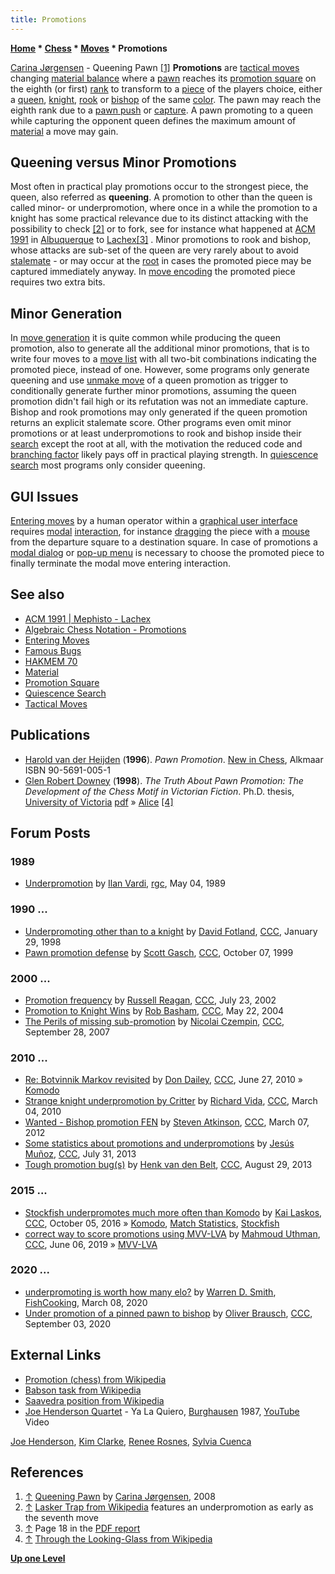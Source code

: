 ```yaml
---
title: Promotions
---
```

**[Home](Home "Home") \* [Chess](Chess "Chess") \* [Moves](Moves "Moves") \* Promotions**



 [](http://www.carinajorgensen.com/Chess/pawnqueen.php) [Carina Jørgensen](Category:Carina_J%C3%B8rgensen "Category:Carina Jørgensen") - Queening Pawn <a id="cite-note-1" href="#cite-ref-1">[1]</a> 
**Promotions** are [tactical moves](Tactical_Moves "Tactical Moves") changing [material balance](Material#Balance "Material") where a [pawn](Pawn "Pawn") reaches its [promotion square](Promotion_Square "Promotion Square") on the eighth (or first) [rank](Ranks "Ranks") to transform to a [piece](Pieces "Pieces") of the players choice, either a [queen](Queen "Queen"), [knight](Knight "Knight"), [rook](Rook "Rook") or [bishop](Bishop "Bishop") of the same [color](Color "Color"). The pawn may reach the eighth rank due to a [pawn push](Pawn_Push "Pawn Push") or [capture](Captures "Captures"). A pawn promoting to a queen while capturing the opponent queen defines the maximum amount of [material](Material "Material") a move may gain. 



## Queening versus Minor Promotions


Most often in practical play promotions occur to the strongest piece, the queen, also referred as **queening**. A promotion to other than the queen is called minor- or underpromotion, where once in a while the promotion to a knight has some practical relevance due to its distinct attacking with the possibility to check <a id="cite-note-2" href="#cite-ref-2">[2]</a> or to fork, see for instance what happened at [ACM 1991](ACM_1991#KnightPromotion "ACM 1991") in [Albuquerque](https://en.wikipedia.org/wiki/Albuquerque%2C_New_Mexico) to [Lachex](Lachex "Lachex")<a id="cite-note-3" href="#cite-ref-3">[3]</a> . Minor promotions to rook and bishop, whose attacks are sub-set of the queen are very rarely about to avoid [stalemate](Stalemate "Stalemate") - or may occur at the [root](Root "Root") in cases the promoted piece may be captured immediately anyway. In [move encoding](Encoding_Moves "Encoding Moves") the promoted piece requires two extra bits.



## Minor Generation


In [move generation](Move_Generation "Move Generation") it is quite common while producing the queen promotion, also to generate all the additional minor promotions, that is to write four moves to a [move list](Move_List "Move List") with all two-bit combinations indicating the promoted piece, instead of one. However, some programs only generate queening and use [unmake move](Unmake_Move "Unmake Move") of a queen promotion as trigger to conditionally generate further minor promotions, assuming the queen promotion didn't fail high or its refutation was not an immediate capture. Bishop and rook promotions may only generated if the queen promotion returns an explicit stalemate score. Other programs even omit minor promotions or at least underpromotions to rook and bishop inside their [search](Search "Search") except the root at all, with the motivation the reduced code and [branching factor](Branching_Factor "Branching Factor") likely pays off in practical playing strength. In [quiescence search](Quiescence_Search "Quiescence Search") most programs only consider queening.



## GUI Issues


[Entering moves](Entering_Moves "Entering Moves") by a human operator within a [graphical user interface](GUI "GUI") requires [modal](https://en.wikipedia.org/wiki/Modality_%28human-computer_interaction%29) [interaction](https://en.wikipedia.org/wiki/Interaction), for instance [dragging](https://en.wikipedia.org/wiki/Drag-and-drop) the piece with a [mouse](https://en.wikipedia.org/wiki/Mouse_%28computing%29) from the departure square to a destination square. In case of promotions a [modal dialog](https://en.wikipedia.org/wiki/Modal_window) or [pop-up menu](https://en.wikipedia.org/wiki/Context_menu) is necessary to choose the promoted piece to finally terminate the modal move entering interaction.



## See also


* [ACM 1991 | Mephisto - Lachex](ACM_1991#KnightPromotion "ACM 1991")
* [Algebraic Chess Notation - Promotions](Algebraic_Chess_Notation#Promotions "Algebraic Chess Notation")
* [Entering Moves](Entering_Moves "Entering Moves")
* [Famous Bugs](Engine_Testing#bugs "Engine Testing")
* [HAKMEM 70](Bill_Gosper#HAKMEM70 "Bill Gosper")
* [Material](Material "Material")
* [Promotion Square](Promotion_Square "Promotion Square")
* [Quiescence Search](Quiescence_Search "Quiescence Search")
* [Tactical Moves](Tactical_Moves "Tactical Moves")


## Publications


* [Harold van der Heijden](Harold_van_der_Heijden "Harold van der Heijden") (**1996**). *Pawn Promotion*. [New in Chess](https://en.wikipedia.org/wiki/New_in_Chess), Alkmaar ISBN 90-5691-005-1
* [Glen Robert Downey](https://en.wikipedia.org/wiki/Glen_Downey_%28writer%29) (**1998**). *The Truth About Pawn Promotion: The Development of the Chess Motif in Victorian Fiction*. Ph.D. thesis, [University of Victoria](https://en.wikipedia.org/wiki/University_of_Victoria) [pdf](http://www.nlc-bnc.ca/obj/s4/f2/dsk2/tape15/PQDD_0006/NQ34258.pdf) » [Alice](Alice "Alice") <a id="cite-note-4" href="#cite-ref-4">[4]</a>


## Forum Posts


### 1989


* [Underpromotion](https://groups.google.com/d/msg/rec.games.chess/4-it0dcvRIk/0405G7EuKecJ) by [Ilan Vardi](Ilan_Vardi "Ilan Vardi"), [rgc](Computer_Chess_Forums "Computer Chess Forums"), May 04, 1989


### 1990 ...


* [Underpromoting other than to a knight](https://www.stmintz.com/ccc/index.php?id=14777) by [David Fotland](David_Fotland "David Fotland"), [CCC](CCC "CCC"), January 29, 1998
* [Pawn promotion defense](https://www.stmintz.com/ccc/index.php?id=72219) by [Scott Gasch](Scott_Gasch "Scott Gasch"), [CCC](CCC "CCC"), October 07, 1999


### 2000 ...


* [Promotion frequency](https://www.stmintz.com/ccc/index.php?id=242025) by [Russell Reagan](Russell_Reagan "Russell Reagan"), [CCC](CCC "CCC"), July 23, 2002
* [Promotion to Knight Wins](https://www.stmintz.com/ccc/index.php?id=366606) by [Rob Basham](index.php?title=Rob_Basham&action=edit&redlink=1 "Rob Basham (page does not exist)"), [CCC](CCC "CCC"), May 22, 2004
* [The Perils of missing sub-promotion](http://www.talkchess.com/forum/viewtopic.php?t=16762) by [Nicolai Czempin](Nicolai_Czempin "Nicolai Czempin"), [CCC](CCC "CCC"), September 28, 2007


### 2010 ...


* [Re: Botvinnik Markov revisited](http://www.talkchess.com/forum/viewtopic.php?topic_view=threads&p=358597&t=35124) by [Don Dailey](Don_Dailey "Don Dailey"), [CCC](CCC "CCC"), June 27, 2010 » [Komodo](Komodo "Komodo")
* [Strange knight underpromotion by Critter](http://www.talkchess.com/forum/viewtopic.php?topic_view=threads&p=335316&t=33059) by [Richard Vida](Richard_Vida "Richard Vida"), [CCC](CCC "CCC"), March 04, 2010
* [Wanted - Bishop promotion FEN](http://www.talkchess.com/forum/viewtopic.php?t=42783) by [Steven Atkinson](Steven_Atkinson "Steven Atkinson"), [CCC](CCC "CCC"), March 07, 2012
* [Some statistics about promotions and underpromotions](http://www.talkchess.com/forum/viewtopic.php?t=48808) by [Jesús Muñoz](index.php?title=Jes%C3%BAs_Mu%C3%B1oz&action=edit&redlink=1 "Jesús Muñoz (page does not exist)"), [CCC](CCC "CCC"), July 31, 2013
* [Tough promotion bug(s)](http://www.talkchess.com/forum/viewtopic.php?t=49034) by [Henk van den Belt](index.php?title=Henk_van_den_Belt&action=edit&redlink=1 "Henk van den Belt (page does not exist)"), [CCC](CCC "CCC"), August 29, 2013


### 2015 ...


* [Stockfish underpromotes much more often than Komodo](http://www.talkchess.com/forum/viewtopic.php?t=61601) by [Kai Laskos](Kai_Laskos "Kai Laskos"), [CCC](CCC "CCC"), October 05, 2016 » [Komodo](Komodo "Komodo"), [Match Statistics](Match_Statistics "Match Statistics"), [Stockfish](Stockfish "Stockfish")
* [correct way to score promotions using MVV-LVA](http://www.talkchess.com/forum3/viewtopic.php?f=7&t=70936) by [Mahmoud Uthman](index.php?title=Mahmoud_Uthman&action=edit&redlink=1 "Mahmoud Uthman (page does not exist)"), [CCC](CCC "CCC"), June 06, 2019 » [MVV-LVA](MVV-LVA "MVV-LVA")


### 2020 ...


* [underpromoting is worth how many elo?](https://groups.google.com/d/msg/fishcooking/DAWWlmP2OrQ/3w_KhoaUAAAJ) by [Warren D. Smith](Warren_D._Smith "Warren D. Smith"), [FishCooking](Computer_Chess_Forums "Computer Chess Forums"), March 08, 2020
* [Under promotion of a pinned pawn to bishop](http://www.talkchess.com/forum3/viewtopic.php?f=2&t=74984) by [Oliver Brausch](Oliver_Brausch "Oliver Brausch"), [CCC](CCC "CCC"), September 03, 2020


## External Links


* [Promotion (chess) from Wikipedia](https://en.wikipedia.org/wiki/Promotion_%28chess%29)
* [Babson task from Wikipedia](https://en.wikipedia.org/wiki/Babson_task)
* [Saavedra position from Wikipedia](https://en.wikipedia.org/wiki/Saavedra_position)
* [Joe Henderson Quartet](Category:Joe_Henderson "Category:Joe Henderson") - Ya La Quiero, [Burghausen](https://de.wikipedia.org/wiki/Internationale_Jazzwoche_Burghausen) 1987, [YouTube](https://en.wikipedia.org/wiki/YouTube) Video


 [Joe Henderson](Category:Joe_Henderson "Category:Joe Henderson"), [Kim Clarke](Category:Kim_Clarke "Category:Kim Clarke"), [Renee Rosnes](https://en.wikipedia.org/wiki/Renee_Rosnes), [Sylvia Cuenca](http://www.sylviacuenca.com/)
 
## References


1. <a id="cite-ref-1" href="#cite-note-1">↑</a> [Queening Pawn](http://www.carinajorgensen.com/Chess/pawnqueen.php) by [Carina Jørgensen](Category:Carina_J%C3%B8rgensen "Category:Carina Jørgensen"), 2008
2. <a id="cite-ref-2" href="#cite-note-2">↑</a> [Lasker Trap from Wikipedia](https://en.wikipedia.org/wiki/Lasker_Trap) features an underpromotion as early as the seventh move
3. <a id="cite-ref-3" href="#cite-note-3">↑</a> Page 18 in the [PDF report](http://archive.computerhistory.org/projects/chess/related_materials/text/3-1%20and%203-2%20and%203-3%20and%204-3.1993_23rd_ACM_ICCC/1993%20ICCC.062303066.sm.pdf)
4. <a id="cite-ref-4" href="#cite-note-4">↑</a> [Through the Looking-Glass from Wikipedia](https://en.wikipedia.org/wiki/Through_the_Looking-Glass)

**[Up one Level](Moves "Moves")**







 
